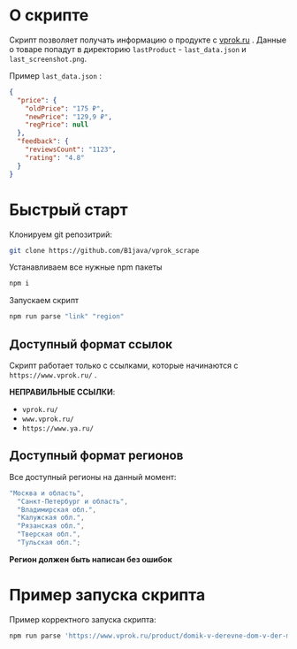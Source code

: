 # О скрипте

Скрипт позволяет получать информацию о продукте с [vprok.ru](https://www.vprok.ru/) .
Данные о товаре попадут в директорию `lastProduct` - `last_data.json` и `last_screenshot.png`.

Пример `last_data.json` :

```json
{
  "price": {
    "oldPrice": "175 ₽",
    "newPrice": "129,9 ₽",
    "regPrice": null
  },
  "feedback": {
    "reviewsCount": "1123",
    "rating": "4.8"
  }
}
```

# Быстрый старт

Клонируем git репозитрий:

```bash
git clone https://github.com/B1java/vprok_scrape
```

Устанавливаем все нужные npm пакеты

```bash
npm i
```

Запускаем скрипт

```bash
npm run parse "link" "region"
```

## Доступный формат ссылок

Скрипт работает только с ссылками, которые начинаются с `https://www.vprok.ru/` .

**НЕПРАВИЛЬНЫЕ ССЫЛКИ**:

- `vprok.ru/`
- `www.vprok.ru/`
- `https://www.ya.ru/`

## Доступный формат регионов

Все доступный регионы на данный момент:

```js
"Москва и область",
  "Санкт-Петербург и область",
  "Владимирская обл.",
  "Калужская обл.",
  "Рязанская обл.",
  "Тверская обл.",
  "Тульская обл.";
```

**Регион должен быть написан без ошибок**

# Пример запуска скрипта

Пример корректного запуска скрипта:

```bash
npm run parse 'https://www.vprok.ru/product/domik-v-derevne-dom-v-der-moloko-ster-3-2-950g--309202' 'Москва и область'
```
